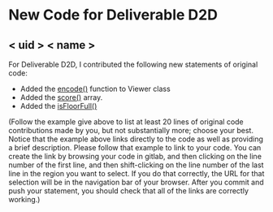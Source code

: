 # New Code for Deliverable D2D

## < uid > < name >

For Deliverable D2D, I contributed the following new statements of original code:

- Added the [encode()](https://gitlab.cecs.anu.edu.au/u7205634/comp1110-ass2-tue12k/-/blob/master/src/comp1110/ass2/member/Floor.java#L54) function to Viewer class
- Added the [score()](https://gitlab.cecs.anu.edu.au/u7205634/comp1110-ass2-tue12k/-/blob/master/src/comp1110/ass2/member/Floor.java#L70) array.
- Added the [isFloorFull()](https://gitlab.cecs.anu.edu.au/u7205634/comp1110-ass2-tue12k/-/blob/master/src/comp1110/ass2/member/Floor.java#L89)


(Follow the example give above to list at least 20 lines of original code contributions made by you, but not substantially more; choose your best. Notice that the example above links directly to the code as well as providing a brief description.   Please follow that example to link to your code.  You can create the link by browsing your code in gitlab, and then clicking on the line number of the first line, and then shift-clicking on the line number of the last line in the region you want to select.  If you do that correctly, the URL for that selection will be in the navigation bar of your browser.  After you commit and push your statement, you should check that all of the links are correctly working.)